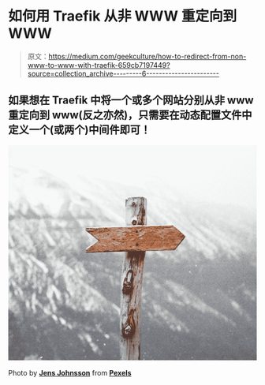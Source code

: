 # 如何用 Traefik 从非 WWW 重定向到 WWW

> 原文：<https://medium.com/geekculture/how-to-redirect-from-non-www-to-www-with-traefik-659cb7197449?source=collection_archive---------6----------------------->

## 如果想在 Traefik 中将一个或多个网站分别从非 www 重定向到 www(反之亦然)，只需要在动态配置文件中定义一个(或两个)中间件即可！

![](img/35500ecbc2545b4e2a50529d2eb653d1.png)

Photo by [**Jens Johnsson**](https://www.pexels.com/@jens-johnsson-14223?utm_content=attributionCopyText&utm_medium=referral&utm_source=pexels) from [**Pexels**](https://www.pexels.com/photo/brown-wooden-arrow-signed-66100/?utm_content=attributionCopyText&utm_medium=referral&utm_source=pexels)